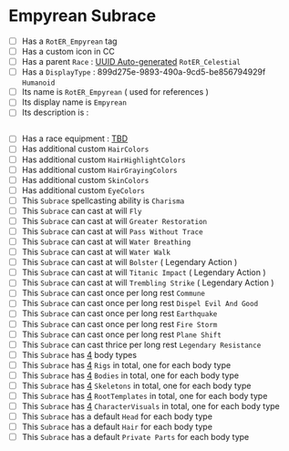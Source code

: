# Empyrean Subrace

- [ ] Has a `RotER_Empyrean` tag
- [ ] Has a custom icon in CC
- [ ] Has a parent `Race` : [UUID Auto-generated]() `RotER_Celestial`
- [ ] Has a `DisplayType` : 899d275e-9893-490a-9cd5-be856794929f `Humanoid`
- [ ] Its name is `RotER_Empyrean` ( used for references )
- [ ] Its display name is `Empyrean`
- [ ] Its description is :
```

```
- [ ] Has a race equipment : [TBD]()
- [ ] Has additional custom `HairColors`
- [ ] Has additional custom `HairHighlightColors`
- [ ] Has additional custom `HairGrayingColors`
- [ ] Has additional custom `SkinColors`
- [ ] Has additional custom `EyeColors`
- [ ] This `Subrace` spellcasting ability is `Charisma`
- [ ] This `Subrace` can cast at will `Fly`
- [ ] This `Subrace` can cast at will `Greater Restoration`
- [ ] This `Subrace` can cast at will `Pass Without Trace`
- [ ] This `Subrace` can cast at will `Water Breathing`
- [ ] This `Subrace` can cast at will `Water Walk`
- [ ] This `Subrace` can cast at will `Bolster` ( Legendary Action )
- [ ] This `Subrace` can cast at will `Titanic Impact` ( Legendary Action )
- [ ] This `Subrace` can cast at will `Trembling Strike` ( Legendary Action )
- [ ] This `Subrace` can cast once per long rest `Commune`
- [ ] This `Subrace` can cast once per long rest `Dispel Evil And Good`
- [ ] This `Subrace` can cast once per long rest `Earthquake`
- [ ] This `Subrace` can cast once per long rest `Fire Storm`
- [ ] This `Subrace` can cast once per long rest `Plane Shift`
- [ ] This `Subrace` can cast thrice per long rest `Legendary Resistance`
- [ ] This `Subrace` has [4]() body types
- [ ] This `Subrace` has [4]() `Rigs` in total, one for each body type
- [ ] This `Subrace` has [4]() `Bodies` in total, one for each body type
- [ ] This `Subrace` has [4]() `Skeletons` in total, one for each body type
- [ ] This `Subrace` has [4]() `RootTemplates` in total, one for each body type
- [ ] This `Subrace` has [4]() `CharacterVisuals` in total, one for each body type
- [ ] This `Subrace` has a default `Head` for each body type
- [ ] This `Subrace` has a default `Hair` for each body type
- [ ] This `Subrace` has a default `Private Parts` for each body type